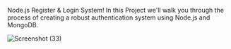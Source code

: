 Node.js Register & Login System!
In this Project we'll walk you through the process of creating a robust authentication system using Node.js and MongoDB.


![Screenshot (33)](https://github.com/sahjanandcs21/CRUD-APP/assets/101086594/6dc6b81e-bd25-474e-bd58-a2454f781c12)
